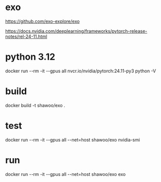 # exo
https://github.com/exo-explore/exo

https://docs.nvidia.com/deeplearning/frameworks/pytorch-release-notes/rel-24-11.html

# python 3.12
docker run --rm -it --gpus all nvcr.io/nvidia/pytorch:24.11-py3 python -V

# build
docker build -t shawoo/exo .

# test
docker run --rm -it --gpus all --net=host shawoo/exo nvidia-smi

# run
docker run --rm -it --gpus all --net=host shawoo/exo exo
